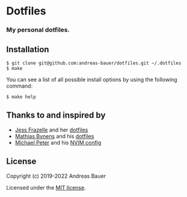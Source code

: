 # Dotfiles
### My personal dotfiles.

## Installation

```console
$ git clone git@github.com:andreas-bauer/dotfiles.git ~/.dotfiles
$ make
```

You can see a list of all possible install options by using the following command:

```console
$ make help
```

## Thanks to and inspired by
* [Jess Frazelle](https://blog.jessfraz.com/) and her [dotfiles](https://github.com/jessfraz/dotfiles)
* [Mathias Bynens](https://mathiasbynens.be/) and his [dotfiles](https://github.com/mathiasbynens/dotfiles)
* [Michael Peter](https://github.com/Allaman) and his [NVIM config](https://github.com/Allaman/nvim)

## License

Copyright (c) 2019-2022 Andreas Bauer

Licensed under the [MIT license](LICENSE).
